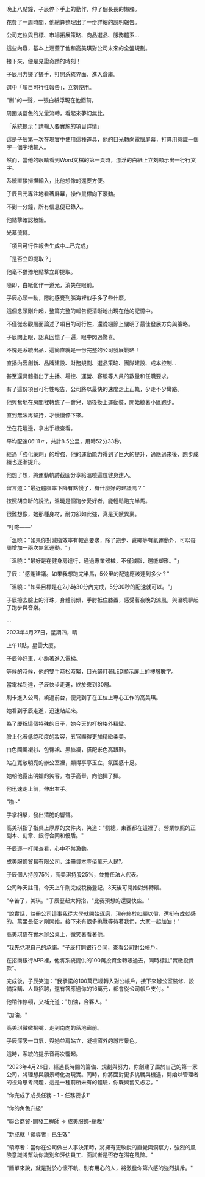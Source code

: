 晚上八點鐘，子辰停下手上的動作，伸了個長長的懶腰。

花費了一周時間，他總算整理出了一份詳細的說明報告。

公司定位與目標、市場拓展策略、商品選品、服務體系...

這些內容，基本上涵蓋了他和高美琪對公司未來的全盤規劃。

接下來，便是見證奇蹟的時刻！

子辰用力搓了搓手，打開系統界面，進入倉庫。

選中「項目可行性報告」，立刻使用。

"刷"的一聲，一張白紙浮現在他面前。

周圍淡藍色的光暈流轉，看起來夢幻無比。

「系統提示：請輸入要實施的項目詳情」

這是子辰第一次在現實中使用這種道具，他的目光轉向電腦屏幕，打算用意識一個字一個字地輸入。

然而，當他的眼睛看到Word文檔的第一頁時，漂浮的白紙上立刻顯示出一行行文字。

系統直接掃描輸入，比他想像的還要方便。

子辰目光專注地看著屏幕，操作鼠標向下滾動。

不到一分鐘，所有信息便已錄入。

他點擊確認按鈕。

光幕流轉。

「項目可行性報告生成中...已完成」

「是否立即提取？」

他毫不猶豫地點擊立即提取。

隨即，白紙化作一道光，消失在眼前。

子辰心頭一動，隱約感覺到腦海裡似乎多了些什麼。

這個念頭剛升起，整篇完整的報告便清晰地出現在他的記憶中。

不僅從宏觀層面論述了項目的可行性，還從細節上闡明了最佳發展方向與策略。

子辰閉上眼，認真回憶了一遍，眼中閃過驚喜。

不愧是系統出品，這簡直就是一份完整的公司發展戰略！

直播內容創新、品牌建設、財務規劃、選品策略、團隊建設、成本控制...

甚至還具體指出了主播、場控、運營、客服等人員的數量和任職要求。

有了這份項目可行性報告，公司將以最快的速度走上正軌，少走不少彎路。

他興奮地在房間裡轉悠了一會兒，隨後換上運動裝，開始繞著小區跑步。

直到無法再堅持，才慢慢停下來。

坐在花壇邊，拿出手機查看。

平均配速06′11〃，共計8.5公里，用時52分33秒。

經過「強化藥劑」的增強，他的運動能力得到了巨大的提升，適應過來後，跑步成績也逐漸提升。

他想了想，將運動軌跡截圖分享給溫曉這位健身達人。

留言道："最近體脂率下降有點慢了，有什麼好的建議嗎？"

按照胡宜盺的說法，溫曉是個跑步愛好者，能輕鬆跑完半馬。

很難想像，她那種身材，耐力卻如此強，真是天賦異稟。

"叮咚——"

「溫曉："如果你對減脂效率有較高要求，除了跑步、跳繩等有氧運動外，可以每周增加一兩次無氧運動。"」

「溫曉："最好是在健身房進行，通過專業器械，不僅減脂，還能塑形。"」

子辰："感謝建議。如果我想跑完半馬，5公里的配速應該達到多少？"

「溫曉："如果目標是在2小時30分內完成，5分30秒的配速就可以。"」

子辰擦去臉上的汗珠，身體前傾，手肘抵住膝蓋，感受著夜晚的涼風，與溫曉聊起了跑步與音樂。

...

2023年4月27日，星期四，晴

上午11點，星雲大廈。

子辰停好車，小跑著進入電梯。

等候的時候，他的雙手時松時緊，目光緊盯著LED顯示屏上的樓層數字。

當電梯到達，子辰快步走進，終於來到30層。

刷卡進入公司，繞過前台，便見到了在工位上專心工作的高美琪。

她看到子辰走進，迅速站起來。

為了慶祝這個特殊的日子，她今天的打扮格外精緻。

臉上化著低飽和度的妝容，五官顯得更加精緻柔美。

白色國風襯衫、包臀裙、黑絲襪，搭配米色高跟鞋。

站在寬敞明亮的辦公室裡，顯得亭亭玉立，氛圍感十足。

她朝他露出明媚的笑容，右手高舉，向他揮了揮。

他迅速走上前，伸出右手。

"啪~"

手掌相擊，發出清脆的響聲。

高美琪指了指桌上厚厚的文件夾，笑道："劉總，東西都在這裡了。營業執照的正副本、刻章、銀行合同和優盾。"

子辰逐一打開查看，心中不禁激動。

成美服飾貿易有限公司，注冊資本壹佰萬元人民?。

子辰個人持股75%，高美琪持股25%，並擔任法人代表。

公司昨天註冊，今天上午剛完成稅務登記，3天後可開始對外轉賬。

"辛苦了，美琪。"子辰豎起大拇指，"比我預想的還要快些。"

"說實話，註冊公司這事我從大學就開始琢磨，現在終於如願以償，還挺有成就感的。萬里長征才剛開始，接下來有很多挑戰等待著我們，大家一起加油！"

高美琪倚在實木辦公桌上，微笑著看著他。

"我先兌現自己的承諾。"子辰打開銀行合同，查看公司對公帳戶。

在招商銀行APP裡，他將系統提供的100萬投資金轉賬過去，同時標註"實繳投資款"。

完成後，子辰笑道："我承諾的100萬已經轉入對公帳戶，接下來辦公室裝修、設備採購、人員招聘，還有答應過你的16萬元，都會從公司帳戶支付。"

他稍作停頓，又補充道："加油，合夥人。"

"加油。"

高美琪微微抿嘴，走到南向的落地窗前。

子辰深吸一口氣，與她並肩站立，凝視窗外的城市景色。

這時，系統的提示音再次響起。

"2023年4月26日，經過長時間的籌備、規劃與努力，你創建了屬於自己的第一家公司，將理想與願景轉化為現實。同時，你將面對更多挑戰與機遇，開始以管理者的視角思考問題，這是一種前所未有的體驗，你既興奮又忐忑。"

"你完成了成長任務 - 1 - 任務要求1"

"你的角色升級"

"聯合商貿-開發工程師 => 成美服飾-總裁"

"新成就「領導者」已生效"

"領導者：當你在公司做出人事決策時，將擁有更敏銳的直覺與洞察力，強烈的風險意識將幫助你識別和評估員工、面試者是否存在潛在風險。"

"簡單來說，就是對於心懷不軌、別有用心的人，將激發你第六感的強烈排斥。"